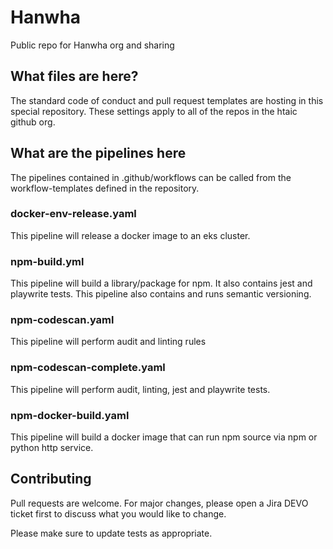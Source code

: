 # Hanwha

Public repo for Hanwha org and sharing

## What files are here?

The standard code of conduct and pull request templates are hosting in this special repository. These settings apply to all
of the repos in the htaic github org.

## What are the pipelines here

The pipelines contained in .github/workflows can be called from the workflow-templates defined in the repository.

### docker-env-release.yaml

This pipeline will release a docker image to an eks cluster.

### npm-build.yml

This pipeline will build a library/package for npm. It also contains jest and playwrite tests.
This pipeline also contains and runs semantic versioning.

### npm-codescan.yaml

This pipeline will perform audit and linting rules

### npm-codescan-complete.yaml

This pipeline will perform audit, linting, jest and playwrite tests.

### npm-docker-build.yaml

This pipeline will build a docker image that can run npm source via npm or python http service.

## Contributing

Pull requests are welcome. For major changes, please open a Jira DEVO ticket first to discuss what you would like to change.

Please make sure to update tests as appropriate.
